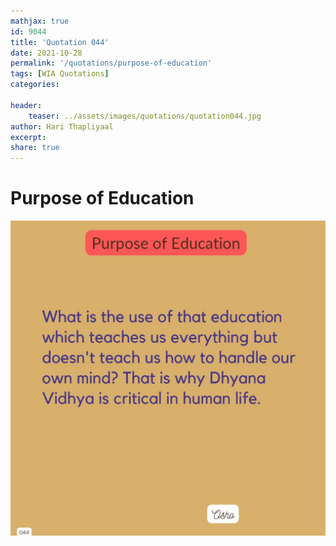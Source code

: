 ```yaml
---
mathjax: true
id: 9044
title: 'Quotation 044'
date: 2021-10-28
permalink: '/quotations/purpose-of-education'
tags: [WIA Quotations] 
categories: 

header:
    teaser: ../assets/images/quotations/quotation044.jpg
author: Hari Thapliyaal 
excerpt:
share: true 
---
```


# Purpose of Education

![Purpose of Education](../assets/images/quotations/quotation044.jpg)
